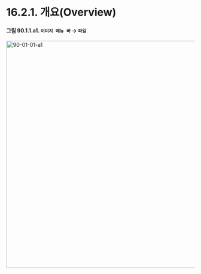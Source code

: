 # 16.2.1. 개요(Overview)

<a id="90-01-01-a1"></a>

#### 그림 90.1.1.a1. `이미지 메뉴 바` → `파일`
<img width="980" height="605" alt="90-01-01-a1" src="https://github.com/user-attachments/assets/6b7f21be-5170-4f22-aff7-fcbed5890f9d" />